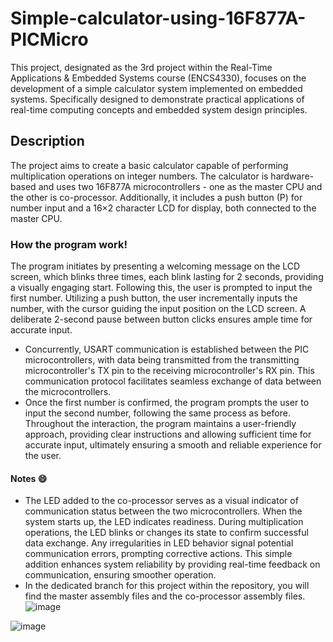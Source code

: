 # Simple-calculator-using-16F877A-PICMicro
This project, designated as the 3rd project within the Real-Time Applications & Embedded Systems course (ENCS4330), focuses on the development of a simple calculator system implemented on embedded systems. Specifically designed to demonstrate practical applications of real-time computing concepts and embedded system design principles.
## Description
The project aims to create a basic calculator capable of performing multiplication operations on integer numbers. The calculator is hardware-based and uses two 16F877A microcontrollers - one as the master CPU and the other is co-processor. Additionally, it includes a push button (P) for number input and a 16×2 character LCD for display, both connected to the master CPU.
### How the program work!
The program initiates by presenting a welcoming message on the LCD screen, which blinks three times, each blink lasting for 2 seconds, providing a visually engaging start. Following this, the user is prompted to input the first number. Utilizing a push button, the user incrementally inputs the number, with the cursor guiding the input position on the LCD screen. A deliberate 2-second pause between button clicks ensures ample time for accurate input. 
- Concurrently, USART communication is established between the PIC microcontrollers, with data being transmitted from the transmitting microcontroller's TX pin to the receiving microcontroller's RX pin. This communication protocol facilitates seamless exchange of data between the microcontrollers.
- Once the first number is confirmed, the program prompts the user to input the second number, following the same process as before. Throughout the interaction, the program maintains a user-friendly approach, providing clear instructions and allowing sufficient time for accurate input, ultimately ensuring a smooth and reliable experience for the user.
#### Notes 😄

- The LED added to the co-processor serves as a visual indicator of communication status between the two microcontrollers. When the system starts up, the LED indicates readiness. During multiplication operations, the LED blinks or changes its state to confirm successful data exchange. Any irregularities in LED behavior signal potential communication errors, prompting corrective actions. This simple addition enhances system reliability by providing real-time feedback on communication, ensuring smoother operation.
- In the dedicated branch for this project within the repository, you will find the master assembly files and the co-processor assembly files.
![image](https://github.com/SalwaFayyad/Simple-calculator-using-16F877A-PICMicrocontroller/assets/104863637/77ed2307-bfe2-491e-811e-d4f25ca644d9)


![image](https://github.com/SalwaFayyad/Simple-calculator-using-16F877A-PICMicrocontroller/assets/104863637/e61ed73f-25b7-414c-85da-5acb1b2d25e7)

